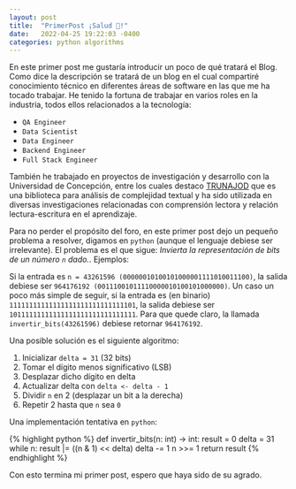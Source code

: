```yaml
---
layout: post
title:  "PrimerPost ¡Salud 🍺!"
date:   2022-04-25 19:22:03 -0400
categories: python algorithms
---
```

En este primer post me gustaría introducir un poco de qué tratará el Blog. Como dice la descripción se tratará de un blog en el cual compartiré conocimiento técnico en diferentes áreas de software en las que me ha tocado trabajar. He tenido la fortuna de trabajar en varios roles en la industria, todos ellos relacionados a la tecnología:

* `QA Engineer`
* `Data Scientist`
* `Data Engineer`
* `Backend Engineer`
* `Full Stack Engineer`

También he trabajado en proyectos de investigación y desarrollo con la Universidad de Concepción, entre los cuales destaco [TRUNAJOD](https://github.com/dpalmasan/TRUNAJOD2.0) que es una biblioteca para análisis de complejidad textual y ha sido utilizada en diversas investigaciones relacionadas con comprensión lectora y relación lectura-escritura en el aprendizaje.

Para no perder el propósito del foro, en este primer post dejo un pequeño problema a resolver, digamos en `python` (aunque el lenguaje debiese ser irrelevante). El problema es el que sigue: _Invierta la representación de bits de un número `n` dado._. Ejemplos:

Si la entrada es `n = 43261596 (00000010100101000001111010011100)`, la salida debiese ser `964176192 (00111001011110000010100101000000)`. Un caso un poco más simple de seguir, si la entrada es (en binario) `11111111111111111111111111111101`, la salida debiese ser `10111111111111111111111111111111`. Para que quede claro, la llamada `invertir_bits(43261596)` debiese retornar `964176192`.

Una posible solución es el siguiente algoritmo:

1. Inicializar `delta = 31` (32 bits)
2. Tomar el dígito menos significativo (LSB)
3. Desplazar dicho dígito en delta
4. Actualizar delta con `delta <- delta - 1`
5. Dividir `n` en 2 (desplazar un bit a la derecha)
6. Repetir 2 hasta que `n` sea `0`

Una implementación tentativa en `python`:

{% highlight python %}
def invertir_bits(n: int) -> int:
    result = 0
    delta = 31
    while n:
        result |= ((n & 1) << delta)
        delta -= 1
        n >>= 1
    return result
{% endhighlight %}

Con esto termina mi primer post, espero que haya sido de su agrado.